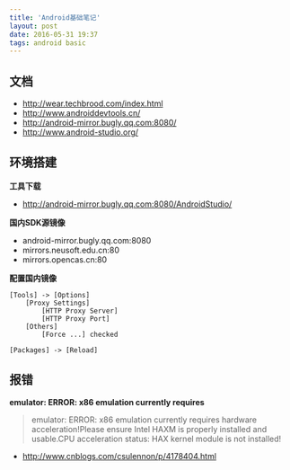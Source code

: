 ```yaml
---
title: 'Android基础笔记'
layout: post
date: 2016-05-31 19:37
tags: android basic
---
```


## 文档  
- <http://wear.techbrood.com/index.html>  
- <http://www.androiddevtools.cn/>  
- <http://android-mirror.bugly.qq.com:8080/>  
- <http://www.android-studio.org/>  


## 环境搭建  

**工具下载**  

- <http://android-mirror.bugly.qq.com:8080/AndroidStudio/>


**国内SDK源镜像**  

- android-mirror.bugly.qq.com:8080  
- mirrors.neusoft.edu.cn:80  
- mirrors.opencas.cn:80  

**配置国内镜像**  

    [Tools] -> [Options] 
        [Proxy Settings]
            [HTTP Proxy Server]      
            [HTTP Proxy Port]    
        [Others]
            [Force ...] checked

    [Packages] -> [Reload]


## 报错  

**emulator: ERROR: x86 emulation currently requires**

> emulator: ERROR: x86 emulation currently requires hardware acceleration!Please ensure Intel HAXM is properly installed and usable.CPU acceleration status: HAX kernel module is not installed!

- <http://www.cnblogs.com/csulennon/p/4178404.html>
